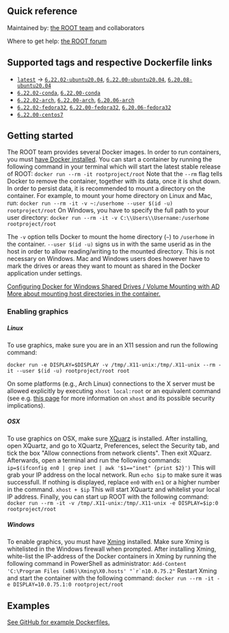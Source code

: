 ## Quick reference

Maintained by: [the ROOT team](https://root.cern/) and collaborators

Where to get help: [the ROOT forum](https://root-forum.cern.ch/)

## Supported tags and respective Dockerfile links

* [`latest`](https://github.com/root-project/root-docker/blob/6.22.02-ubuntu20.04/ubuntu/Dockerfile) -> [`6.22.02-ubuntu20.04`](https://github.com/root-project/root-docker/blob/6.22.02-ubuntu20.04/ubuntu/Dockerfile), [`6.22.00-ubuntu20.04`](https://github.com/root-project/root-docker/blob/6.22.00-ubuntu20.04/ubuntu/Dockerfile), [`6.20.08-ubuntu20.04`](https://github.com/root-project/root-docker/blob/6.20.08-ubuntu20.04/ubuntu/Dockerfile)
* [`6.22.02-conda`](https://github.com/root-project/root-docker/blob/6.22.02-conda/conda/Dockerfile), [`6.22.00-conda`](https://github.com/root-project/root-docker/blob/6.22.00-conda/conda/Dockerfile)
* [`6.22.02-arch`](https://github.com/root-project/root-docker/blob/6.22.02-arch/arch/Dockerfile), [`6.22.00-arch`](https://github.com/root-project/root-docker/blob/6.22.00-arch/conda/Dockerfile), [`6.20.06-arch`](https://github.com/root-project/root-docker/blob/6.20.06-arch/arch/Dockerfile)
* [`6.22.02-fedora32`](https://github.com/root-project/root-docker/blob/6.22.02-fedora32/fedora/Dockerfile), [`6.22.00-fedora32`](https://github.com/root-project/root-docker/blob/6.22.00-fedora32/fedora/Dockerfile), [`6.20.06-fedora32`](https://github.com/root-project/root-docker/blob/6.20.06-fedora32/fedora/Dockerfile)
* [`6.22.00-centos7`](https://github.com/root-project/root-docker/blob/6.22.00-centos7/cc7/Dockerfile)

## Getting started

The ROOT team provides several Docker images. In order to run containers, you must [have Docker installed](https://www.docker.com/community-edition#/download).
You can start a container by running the following command in your terminal which will start the latest stable release of ROOT:
`docker run --rm -it rootproject/root`
Note that the `--rm` flag tells Docker to remove the container, together with its data, once it is shut down. In order to persist data, it is recommended to mount a directory on the container. For example, to mount your home directory on Linux and Mac, run:
`docker run --rm -it -v ~:/userhome --user $(id -u) rootproject/root`
On Windows, you have to specify the full path to your user directory:
`docker run --rm -it -v C:\\Users\\Username:/userhome rootproject/root`

The `-v` option tells Docker to mount the home directory (`~`) to `/userhome` in the container. `--user $(id -u)` signs us in with the same userid as in the host in order to allow reading/writing to the mounted directory. This is not necessary on Windows. Mac and Windows users does however have to mark the drives or areas they want to mount as shared in the Docker application under settings.

[Configuring Docker for Windows Shared Drives / Volume Mounting with AD](https://blogs.msdn.microsoft.com/stevelasker/2016/06/14/configuring-docker-for-windows-volumes/)
[More about mounting host directories in the container.](https://docs.docker.com/engine/tutorials/dockervolumes/#mount-a-host-directory-as-a-data-volume)

### Enabling graphics

##### Linux
To use graphics, make sure you are in an X11 session and run the following command:

```
docker run -e DISPLAY=$DISPLAY -v /tmp/.X11-unix:/tmp/.X11-unix --rm -it --user $(id -u) rootproject/root root
```

On some platforms (e.g., Arch Linux) connections to the X server must be allowed explicitly by executing `xhost local:root` or an equivalent command (see e.g. [this page](https://wiki.archlinux.org/index.php/Xhost) for more information on `xhost` and its possible security implications).

##### OSX
To use graphics on OSX, make sure [XQuarz](https://www.xquartz.org/) is installed. After installing, open XQuartz, and go to XQuartz, Preferences, select the Security tab, and tick the box "Allow connections from network clients". Then exit XQuarz. Afterwards, open a terminal and run the following commands:
`ip=$(ifconfig en0 | grep inet | awk '$1=="inet" {print $2}')`
This will grab your IP address on the local network. Run `echo $ip` to make sure it was successfull. If nothing is displayed, replace `en0` with `en1` or a higher number in the command.
`xhost + $ip`
This will start XQuartz and whitelist your local IP address. Finally, you can start up ROOT with the following command:
`docker run --rm -it -v /tmp/.X11-unix:/tmp/.X11-unix -e DISPLAY=$ip:0 rootproject/root`

##### Windows
To enable graphics, you must have [Xming](https://sourceforge.net/projects/xming/) installed. Make sure Xming is whitelisted in the Windows firewall when prompted. After installing Xming, white-list the IP-address of the Docker containers in Xming by running the following command in PowerShell as administrator: 
``Add-Content 'C:\Program Files (x86)\Xming\X0.hosts' "`r`n10.0.75.2"`` 
Restart Xming and start the container with the following command: 
`docker run --rm -it -e DISPLAY=10.0.75.1:0 rootproject/root`

## Examples
[See GitHub for example Dockerfiles.](https://github.com/root-project/docker-examples)
